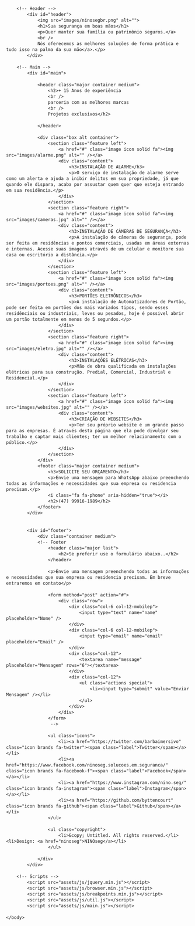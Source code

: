 <!DOCTYPE HTML>

<html>
	<head>
		<title>NINOseg HTML5 website</title>
		<meta charset="utf-8" />
		<meta name="viewport" content="width=device-width, initial-scale=1, user-scalable=no" />
		<link rel="stylesheet" href="assets/css/main.css" />
		<meta name ="title" content ="NINOseg"/>
		<meta name ="description" content ="Sua segurança em boas mãos. Com mais de 15 Anos de experiência somos especializados em Sistemas de Alarmes, câmeras de Segurança, automação de portões."/>
		<meta name ="copyright" content ="Claudio A. Bittencourt"/>
		<meta name ="keywords" content ="sistemas de segurança, alarmes, câmeras, cftv, portões eletrônicos, automação, websites, intelbras, hikvision, ppa, rossi, controles "/>
		<meta property ="og:type" content ="website"/>
		<meta property ="og:url" content ="ninoseg.com.br"/>
		<meta property ="og:title" content ="NINOseg"/>
		<meta property ="og:description" content ="Sua segurança em boas mãos. Com mais de 15 Anos de experiência somos especializados em Sistemas de Alarmes, câmeras de Segurança, automação de portões."/>
		<meta property ="og:image" content ="http://res.cloudinary.com/dpu5ywrox/image/upload/v1678781735/wqpgwnwznkf8l18ntu2c.png"/>
		<meta property ="twitter:card" content ="summary_large_image"/>
		<meta property ="twitter:url" content ="ninoseg.com.br"/>
		<meta property ="twitter:title" content ="NINOseg"/>
		<meta property ="twitter:description" content ="Sua segurança em boas mãos. Com mais de 15 Anos de experiência somos especializados em Sistemas de Alarmes, câmeras de Segurança, portões eletrônicos."/>
		<meta property ="twitter:image" content ="http://res.cloudinary.com/dpu5ywrox/image/upload/v1678781735/wqpgwnwznkf8l18ntu2c.png"/>
	</head>
	<body class="is-preload">

		<!-- Header -->
			<div id="header">
				<img src="images/ninosegbr.png" alt="">
				<h1>Sua segurança em boas mãos</h1>
				<p>Quer manter sua família ou patrimônio seguros.</a>
				<br />
				Nós oferecemos as melhores soluções de forma prática e tudo isso na palma da sua mão</a>.</p>
			</div>

		<!-- Main -->
			<div id="main">

				<header class="major container medium">
					<h2>+ 15 Anos de experiência
					<br />
					parceria com as melhores marcas
					<br />
					Projetos exclusivos</h2>
					
				</header>

				<div class="box alt container">
					<section class="feature left">
						<a href="#" class="image icon solid fa"><img src="images/alarme.png" alt="" /></a>
						<div class="content">
							<h3>INSTALAÇÃO DE ALARME</h3>
							<p>O serviço de instalação de alarme serve como um alerta e ajuda a inibir delitos em sua propriedade, já que quando ele dispara, acaba por assustar quem quer que esteja entrando em sua residência.</p>
						</div>
					</section>
					<section class="feature right">
						<a href="#" class="image icon solid fa"><img src="images/cameras.jpg" alt="" /></a>
						<div class="content">
							<h3>INSTALAÇÃO DE CÂMERAS DE SEGURANÇA</h3>
							<p>A instalação de câmeras de segurança, pode ser feita em residências e pontos comerciais, usadas em áreas externas e internas. Acesse suas imagens através de um celular e monitore sua casa ou escritório a distância.</p>
						</div>
					</section>
					<section class="feature left">
						<a href="#" class="image icon solid fa"><img src="images/portoes.png" alt="" /></a>
						<div class="content">
							<h3>PORTÕES ELETRÔNICOS</h3>
							<p>A instalação de Automatizadores de Portão, pode ser feita em portões dos mais variados tipos, sendo esses residênciais ou industriais, leves ou pesados, hoje é possivel abrir um portão totalmente em menos de 5 segundos.</p>
						</div>
					</section>
					<section class="feature right">
						<a href="#" class="image icon solid fa"><img src="images/eletro.jpg" alt="" /></a>
						<div class="content">
							<h3>INSTALAÇÕES ELÉTRICAS</h3>
							<p>Mão de obra qualificada em instalações elétricas para sua construção. Predial, Comercial, Industrial e Residencial.</p>
						</div>
					</section>
					<section class="feature left">
						<a href="#" class="image icon solid fa"><img src="images/websites.jpg" alt="" /></a>
						<div class="content">
							<h3>CRIAÇÃO DE WEBSITES</h3>
							<p>Ter seu próprio website é um grande passo para as empresas. É através desta página que ela pode divulgar seu trabalho e captar mais clientes; ter um melhor relacionamento com o público.</p>
						</div>
					</section>
				</div>
				<footer class="major container medium">
					<h3>SOLICITE SEU ORÇAMENTO</h3>
					<p>Envie uma mensagem para WhatsApp abaixo preenchendo todas as informações e necessidades que sua empresa ou residencia precisam.</p>
					<i class="fa fa-phone" aria-hidden="true"></i>
					<h2>(47) 99916-1989</h2>
				</footer>
			</div>

		
			<div id="footer">
				<div class="container medium">
				<!-- Footer
					<header class="major last">
						<h2>Se preferir use o formulário abaixo..</h2>
					</header>

					<p>Envie uma mensagem preenchendo todas as informações e necessidades que sua empresa ou residencia precisam. Em breve entraremos em contato</p>

					<form method="post" action="#">
						<div class="row">
							<div class="col-6 col-12-mobilep">
								<input type="text" name="name" placeholder="Nome" />
							</div>
							<div class="col-6 col-12-mobilep">
								<input type="email" name="email" placeholder="Email" />
							</div>
							<div class="col-12">
								<textarea name="message" placeholder="Mensagem" rows="6"></textarea>
							</div>
							<div class="col-12">
								<ul class="actions special">
									<li><input type="submit" value="Enviar Mensagem" /></li>
								</ul>
							</div>
						</div>
					</form>
					 -->

					<ul class="icons">
						<li><a href="https://twitter.com/barbaimersivo" class="icon brands fa-twitter"><span class="label">Twitter</span></a></li>
						<li><a href="https://www.facebook.com/ninoseg.solucoes.em.seguranca/" class="icon brands fa-facebook-f"><span class="label">Facebook</span></a></li>
						<li><a href="https://www.instagram.com/nino.seg/" class="icon brands fa-instagram"><span class="label">Instagram</span></a></li>
						<li><a href="https://github.com/byttencourt" class="icon brands fa-github"><span class="label">Github</span></a></li>
					</ul>

					<ul class="copyright">
						<li>&copy; Untitled. All rights reserved.</li><li>Design: <a href="ninoseg">NINOseg</a></li>
					</ul>

				</div>
			</div>

		<!-- Scripts -->
			<script src="assets/js/jquery.min.js"></script>
			<script src="assets/js/browser.min.js"></script>
			<script src="assets/js/breakpoints.min.js"></script>
			<script src="assets/js/util.js"></script>
			<script src="assets/js/main.js"></script>

	</body>
</html>
